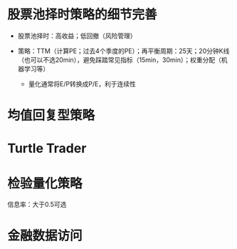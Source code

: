 # 股票池择时策略的细节完善

* 股票池择时：高收益；低回撤（风险管理）

* 策略：TTM（计算PE；过去4个季度的PE）；再平衡周期：25天；20分钟K线（也可以不选20min），避免踩踏常见指标（15min，30min）；权重分配（机器学习等）

  * 量化通常将E/P转换成P/E，利于连续性

    

# 均值回复型策略



# Turtle Trader



# 检验量化策略

信息率：大于0.5可选



# 金融数据访问





